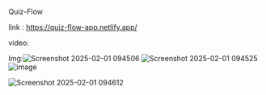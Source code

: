 
Quiz-Flow


link : https://quiz-flow-app.netlify.app/

video: 

Img:![Screenshot 2025-02-01 094506](https://github.com/user-attachments/assets/176273ef-b0b8-433a-af74-5e4296b54520)
![Screenshot 2025-02-01 094525](https://github.com/user-attachments/assets/4087194e-846f-4e84-91ee-d94d55c6efe9)
![image](https://github.com/user-attachments/assets/9066c755-63ed-474c-af88-6c5d6949a87b)

![Screenshot 2025-02-01 094612](https://github.com/user-attachments/assets/f1d9e327-bf4b-4a5e-a86a-86374fd85db8)



